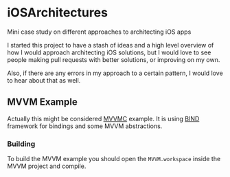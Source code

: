 iOSArchitectures
================

Mini case study on different approaches to architecting iOS apps

I started this project to have a stash of ideas and a high level 
overview of how I would approach architecting iOS solutions, 
but I would love to see people making pull requests with better solutions,
or improving on my own. 

Also, if there are any errors in my approach to a certain pattern, 
I would love to hear about that as well. 

## MVVM Example ##

Actually this might be considered [MVVMC](http://skimp-blog.blogspot.ie/2012/02/mvvm-is-dead-long-live-mvvmc.html)
example. It is using [BIND](https://github.com/markohlebar/BIND) framework for bindings and some MVVM abstractions. 

### Building ###

To build the MVVM example you should open the `MVVM.workspace` inside the MVVM project and compile. 
